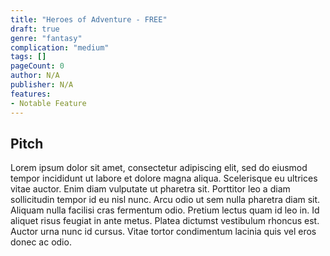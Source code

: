 ```yaml
---
title: "Heroes of Adventure - FREE"
draft: true
genre: "fantasy"
complication: "medium"
tags: []
pageCount: 0 
author: N/A 
publisher: N/A
features: 
- Notable Feature
---
```


## Pitch

Lorem ipsum dolor sit amet, consectetur adipiscing elit, sed do eiusmod tempor incididunt ut labore et dolore magna aliqua. Scelerisque eu ultrices vitae auctor. Enim diam vulputate ut pharetra sit. Porttitor leo a diam sollicitudin tempor id eu nisl nunc. Arcu odio ut sem nulla pharetra diam sit. Aliquam nulla facilisi cras fermentum odio. Pretium lectus quam id leo in. Id aliquet risus feugiat in ante metus. Platea dictumst vestibulum rhoncus est. Auctor urna nunc id cursus. Vitae tortor condimentum lacinia quis vel eros donec ac odio.
